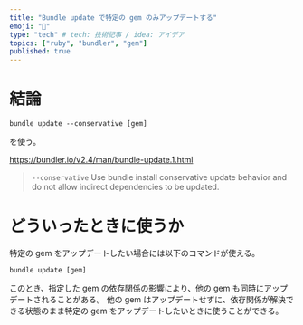 ```yaml
---
title: "Bundle update で特定の gem のみアップデートする"
emoji: "💎"
type: "tech" # tech: 技術記事 / idea: アイデア
topics: ["ruby", "bundler", "gem"]
published: true
---
```


# 結論
```shell
bundle update --conservative [gem]
```
を使う。

https://bundler.io/v2.4/man/bundle-update.1.html
>`--conservative`
>Use bundle install conservative update behavior and do not allow indirect dependencies to be updated.

# どういったときに使うか
特定の gem をアップデートしたい場合には以下のコマンドが使える。
```shell
bundle update [gem]
```
このとき、指定した gem の依存関係の影響により、他の gem も同時にアップデートされることがある。
他の gem はアップデートせずに、依存関係が解決できる状態のまま特定の gem をアップデートしたいときに使うことができる。
